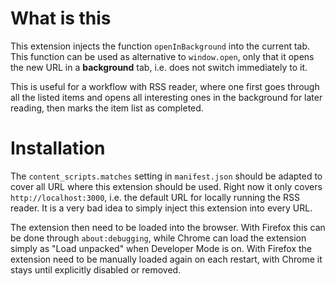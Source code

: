 # What is this

This extension injects the function `openInBackground` into the current tab.
This function can be used as alternative to `window.open`, only that it opens
the new URL in a **background** tab, i.e. does not switch immediately to it.

This is useful for a workflow with RSS reader, where one first goes through all
the listed items and opens all interesting ones in the background for later
reading, then marks the item list as completed.

# Installation

The `content_scripts.matches` setting in `manifest.json` should be adapted to
cover all URL where this extension should be used. Right now it only covers
`http://localhost:3000`, i.e. the default URL for locally running the RSS
reader. It is a very bad idea to simply inject this extension into every URL.

The extension then need to be loaded into the browser. With Firefox this can be
done through `about:debugging`, while Chrome can load the extension simply as
"Load unpacked" when Developer Mode is on. With Firefox the extension need to be
manually loaded again on each restart, with Chrome it stays until explicitly
disabled or removed.

